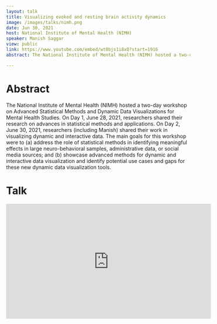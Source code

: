 ```yaml
---
layout: talk
title: Visualizing evoked and resting brain activity dynamics 
image: /images/talks/nimh.png
date: Jun 30, 2021
host: National Institute of Mental Health (NIMH) 
speaker: Manish Saggar
view: public
link: https://www.youtube.com/embed/wt0bjs1i8xQ?start=1916
abstract: The National Institute of Mental Health (NIMH) hosted a two-day workshop on Advanced Statistical Methods and Dynamic Data Visualizations for Mental Health Studies. On Day 1, June 28, 2021, researchers shared their research on advances in statistical methods and applications. On Day 2, June 30, 2021, researchers (including Manish) shared their work in visualizing dynamic and interactive data. The main goals for this workshop were to (a) address the role of statistical methods in identifying meaningful effects in large neuro-behavioral samples, administrative data, or social media sources; and (b) showcase advanced methods for dynamic and interactive data visualization and identify potential use cases and gaps for these new dynamic data visualization tools.

---
```


# Abstract
The National Institute of Mental Health (NIMH) hosted a two-day workshop on Advanced Statistical Methods and Dynamic Data Visualizations for Mental Health Studies. On Day 1, June 28, 2021, researchers shared their research on advances in statistical methods and applications. On Day 2, June 30, 2021, researchers (including Manish) shared their work in visualizing dynamic and interactive data. The main goals for this workshop were to (a) address the role of statistical methods in identifying meaningful effects in large neuro-behavioral samples, administrative data, or social media sources; and (b) showcase advanced methods for dynamic and interactive data visualization and identify potential use cases and gaps for these new dynamic data visualization tools.

# Talk

<div class="embed-responsive embed-responsive-16by9">
  <iframe width="560" height="315" src="https://www.youtube.com/embed/wt0bjs1i8xQ?start=1916" frameborder="0" allowfullscreen></iframe>

</div>
<br>
